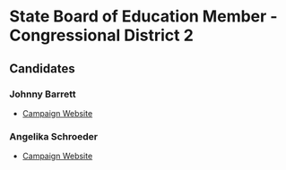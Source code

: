 # State Board of Education Member - Congressional District 2

## Candidates

### Johnny Barrett
* [Campaign Website][1]

### Angelika Schroeder
* [Campaign Website][2]

[1]: http://cd2johnny.org/
[2]: https://www.schroederforstateboard.com/
